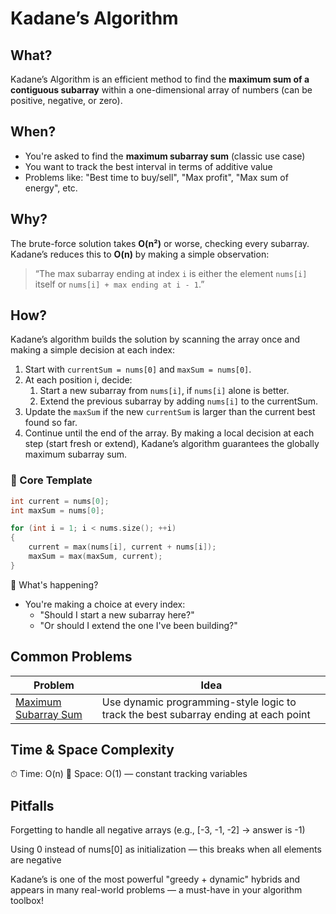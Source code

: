 ﻿# Kadane’s Algorithm

## What?
Kadane’s Algorithm is an efficient method to find the **maximum sum of a contiguous subarray** within a one-dimensional array of numbers (can be positive, negative, or zero).

## When?
- You're asked to find the **maximum subarray sum** (classic use case)
- You want to track the best interval in terms of additive value
- Problems like: "Best time to buy/sell", "Max profit", "Max sum of energy", etc.

## Why?
The brute-force solution takes **O(n²)** or worse, checking every subarray.  
Kadane’s reduces this to **O(n)** by making a simple observation:
> “The max subarray ending at index `i` is either the element `nums[i]` itself or `nums[i] + max ending at i - 1`.”

## How?
Kadane’s algorithm builds the solution by scanning the array once and making a simple decision at each index:
1. Start with `currentSum = nums[0]` and `maxSum = nums[0]`.
2. At each position i, decide:
   1. Start a new subarray from `nums[i]`, if `nums[i]` alone is better.
   2. Extend the previous subarray by adding `nums[i]` to the currentSum.
3. Update the `maxSum` if the new `currentSum` is larger than the current best found so far.
4. Continue until the end of the array.
By making a local decision at each step (start fresh or extend), Kadane’s algorithm guarantees the globally maximum subarray sum.

### 📜 Core Template
```cpp
int current = nums[0];
int maxSum = nums[0];

for (int i = 1; i < nums.size(); ++i) 
{
    current = max(nums[i], current + nums[i]);
    maxSum = max(maxSum, current);
}
```

🔁 What's happening?
- You're making a choice at every index:
    - "Should I start a new subarray here?"
    - "Or should I extend the one I've been building?"

## Common Problems
| Problem                                          | Idea                                                                                |
|--------------------------------------------------|-------------------------------------------------------------------------------------|
| [Maximum Subarray Sum](maximum_subarray_sum.cpp) | Use dynamic programming-style logic to track the best subarray ending at each point |

## Time & Space Complexity
⏱ Time: O(n)
🧠 Space: O(1) — constant tracking variables

## Pitfalls
Forgetting to handle all negative arrays (e.g., [-3, -1, -2] -> answer is -1)

Using 0 instead of nums[0] as initialization — this breaks when all elements are negative

Kadane’s is one of the most powerful "greedy + dynamic" hybrids and appears in many real-world problems — a must-have in your algorithm toolbox!